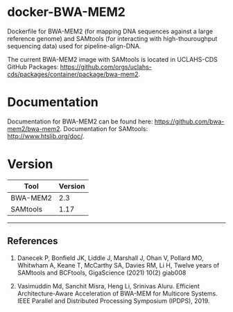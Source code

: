 # docker-BWA-MEM2
Dockerfile for BWA-MEM2 (for mapping DNA sequences against a large reference genome) and SAMtools (for interacting with high-thouroughput sequencing data) used for pipeline-align-DNA.

The current BWA-MEM2 image with SAMtools is located in UCLAHS-CDS GitHub Packages: https://github.com/orgs/uclahs-cds/packages/container/package/bwa-mem2.

# Documentation
Documentation for BWA-MEM2 can be found here: https://github.com/bwa-mem2/bwa-mem2. Documentation for SAMtools: http://www.htslib.org/doc/.

# Version
| Tool | Version |
|------|---------|
|BWA-MEM2|2.3|
|SAMtools|1.17|

---

## References

1. Danecek P, Bonfield JK, Liddle J, Marshall J, Ohan V, Pollard MO, Whitwham A, Keane T, McCarthy SA, Davies RM, Li H, Twelve years of SAMtools and BCFtools, GigaScience (2021) 10(2) giab008

2. Vasimuddin Md, Sanchit Misra, Heng Li, Srinivas Aluru. Efficient Architecture-Aware Acceleration of BWA-MEM for Multicore Systems. IEEE Parallel and Distributed Processing Symposium (IPDPS), 2019.
